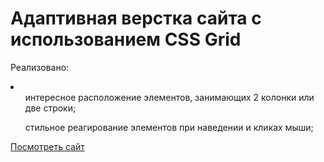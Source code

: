 <h1>Адаптивная верстка сайта с использованием CSS Grid</h1>

<p>Реализовано: </p>
  <li>
	  <ul>интересное расположение элементов, занимающих 2 колонки или две строки;</ul>
	  <ul>стильное реагирование элементов при наведении и кликах мыши;</ul>
  </li>


<a href="https://rasalila.github.io/css_grid_pages/">Посмотреть сайт</a>
